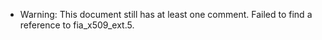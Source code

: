 * Warning: This document still has at least one comment.
 Failed to find a reference to fia_x509_ext.5.
